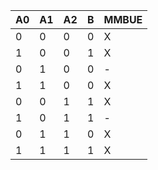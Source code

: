 | A0 | A1 | A2 | B | MMBUE |
| --- | --- | --- | --- | --- |
| 0 | 0 | 0 | 0 | X |
| 1 | 0 | 0 | 1 | X |
| 0 | 1 | 0 | 0 | - |
| 1 | 1 | 0 | 0 | X |
| 0 | 0 | 1 | 1 | X |
| 1 | 0 | 1 | 1 | - |
| 0 | 1 | 1 | 0 | X |
| 1 | 1 | 1 | 1 | X |

